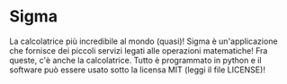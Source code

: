 # Sigma
La calcolatrice più incredibile al mondo (quasi)!
Sigma è un'applicazione che fornisce dei piccoli servizi legati alle operazioni matematiche!
Fra queste, c'è anche la calcolatrice.
Tutto è programmato in python e il software può essere usato sotto la licensa MIT (leggi il file LICENSE)!
